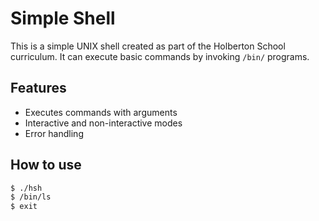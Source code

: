 # Simple Shell

This is a simple UNIX shell created as part of the Holberton School curriculum.
It can execute basic commands by invoking `/bin/` programs.

## Features
- Executes commands with arguments
- Interactive and non-interactive modes
- Error handling

## How to use
```bash
$ ./hsh
$ /bin/ls
$ exit
